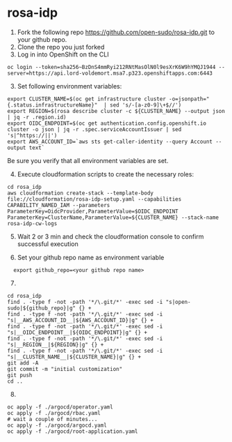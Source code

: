 # rosa-idp

1) Fork the following repo https://github.com/open-sudo/rosa-idp.git to your github repo.
1) Clone the repo you just forked
2) Log in into OpenShift on the CLI

```shell
oc login --token=sha256~BzDnS4mmRyi212RNtMasOlN0l9esXrK6W9hYMQJ1944 --server=https://api.lord-voldemort.msa7.p323.openshiftapps.com:6443
```

3) Set following environment variables:

```shell
export CLUSTER_NAME=$(oc get infrastructure cluster -o=jsonpath="{.status.infrastructureName}"  | sed 's/-[a-z0-9]\+$//')
export REGION=$(rosa describe cluster -c ${CLUSTER_NAME} --output json | jq -r .region.id)
export OIDC_ENDPOINT=$(oc get authentication.config.openshift.io cluster -o json | jq -r .spec.serviceAccountIssuer | sed  's|^https://||')
export AWS_ACCOUNT_ID=`aws sts get-caller-identity --query Account --output text`
```
Be sure  you verify that all environment variables are set.

4) Execute cloudformation scripts to create the necessary roles:

```shell
cd rosa_idp
aws cloudformation create-stack --template-body file://cloudformation/rosa-idp-setup.yaml --capabilities CAPABILITY_NAMED_IAM --parameters ParameterKey=OidcProvider,ParameterValue=$OIDC_ENDPOINT ParameterKey=ClusterName,ParameterValue=${CLUSTER_NAME} --stack-name rosa-idp-cw-logs
```

5) Wait 2 or 3 min and check the cloudformation console to confirm successful execution


6) Set your github repo name as environment variable

```shell
  export github_repo=<your github repo name>
```

7) 

```shell
cd rosa_idp
find . -type f -not -path '*/\.git/*' -exec sed -i "s|open-sudo|${github_repo}|g" {} +
find . -type f -not -path '*/\.git/*' -exec sed -i "s|__AWS_ACCOUNT_ID__|${AWS_ACCOUNT_ID}|g" {} +
find . -type f -not -path '*/\.git/*' -exec sed -i "s|__OIDC_ENDPOINT__|${OIDC_ENDPOINT}|g" {} +
find . -type f -not -path '*/\.git/*' -exec sed -i "s|__REGION__|${REGION}|g" {} +
find . -type f -not -path '*/\.git/*' -exec sed -i "s|__CLUSTER_NAME__|${CLUSTER_NAME}|g" {} +
git add -A
git commit -m "initial customization"
git push
cd ..
```
8) 

```shell
oc apply -f ./argocd/operator.yaml
oc apply -f ./argocd/rbac.yaml
# wait a couple of minutes...
oc apply -f ./argocd/argocd.yaml
oc apply -f ./argocd/root-application.yaml
```
